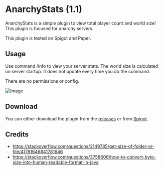 # AnarchyStats (1.1)
AnarchyStats is a simple plugin to view total player count and world size! This plugin is focused for anarchy servers.

This plugin is tested on Spigot and Paper.

## Usage
Use command /info to view your server stats. The world size is calculated on server startup. It does not update every time you do the command.

There are no permissions or config.

![Image](https://raw.githubusercontent.com/hyperdefined/AnarchyStats/master/image.png)

## Download
You can either download the plugin from the [releases](https://github.com/hyperdefined/AnarchyStats/releases) or from [Spigot](https://www.spigotmc.org/resources/anarchystats.66089/).

## Credits
* https://stackoverflow.com/questions/2149785/get-size-of-folder-or-file/41781646#41781646
* https://stackoverflow.com/questions/3758606/how-to-convert-byte-size-into-human-readable-format-in-java
